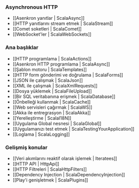 <!--- Copyright (C) 2009-2013 Typesafe Inc. <http://www.typesafe.com> -->
### Asynchronous HTTP

- [[Asenkron yanıtlar | ScalaAsync]]
- [[HTTP yanıtlarını stream etmek | ScalaStream]]
- [[Comet soketleri | ScalaComet]]
- [[WebSocket'ler | ScalaWebSockets]]

### Ana başlıklar

- [[HTTP programlama | ScalaActions]]
- [[Asenkron HTTP programlama | ScalaAsync]]
- [[Şablon motoru | ScalaTemplates]]
- [[HTTP form gönderimi ve doğrulama | ScalaForms]]
- [[JSON ile çalışmak | ScalaJson]]
- [[XML ile çalışmak | ScalaXmlRequests]]
- [[Dosya yüklemek | ScalaFileUpload]]
- [[Bir SQL veritabanına erişmek | ScalaDatabase]]
- [[Önbelleği kullanmak | ScalaCache]]
- [[Web servisleri çağırmak | ScalaWS]]
- [[Akka ile entregrasyon | ScalaAkka]]
- [[Yerelleştirme | ScalaI18N]]
- [[Uygulama Global nesnesi | ScalaGlobal]]
- [[Uygulamanızı test etmek | ScalaTestingYourApplication]]
- [[Loglama | ScalaLogging]]

### Gelişmiş konular

- [[Veri akımlarını reaktif olarak işlemek | Iteratees]]
- [[HTTP API | HttpApi]]
- [[HTTP Filtreleri | ScalaHttpFilters]]
- [[Dependency Injection | ScalaDependencyInjection]]
- [[Play'i genişletmek | ScalaPlugins]]
